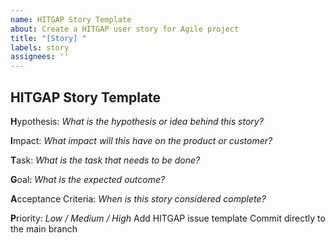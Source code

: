 ```yaml
---
name: HITGAP Story Template
about: Create a HITGAP user story for Agile project
title: "[Story] "
labels: story
assignees: ''
---
```

## HITGAP Story Template

**H**ypothesis: 
_What is the hypothesis or idea behind this story?_

**I**mpact: 
_What impact will this have on the product or customer?_

**T**ask: 
_What is the task that needs to be done?_

**G**oal: 
_What is the expected outcome?_

**A**cceptance Criteria: 
_When is this story considered complete?_

**P**riority: 
_Low / Medium / High_
Add HITGAP issue template
Commit directly to the main branch
